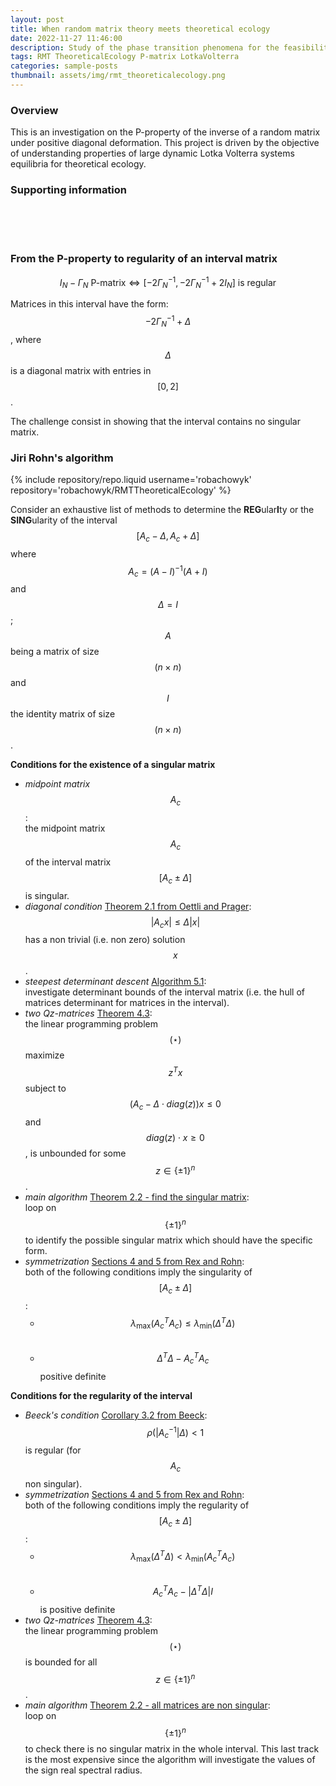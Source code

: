 ```yaml
---
layout: post
title: When random matrix theory meets theoretical ecology
date: 2022-11-27 11:46:00
description: Study of the phase transition phenomena for the feasibility, Volterra Lyapunov stability and P-property in Lotka Volterra models
tags: RMT TheoreticalEcology P-matrix LotkaVolterra
categories: sample-posts
thumbnail: assets/img/rmt_theoreticalecology.png
---
```


### Overview

This is an investigation on the P-property of the inverse of a random matrix under positive diagonal deformation. This project is driven by the objective of understanding properties of large dynamic Lotka Volterra systems equilibria for
theoretical ecology.

### Supporting information

<br>
<div style="margin-left: 30px;">
  <a href="/assets/pdf/RMTreport.pdf" target="_blank" rel="noopener noreferrer">
    <i class="fa-solid fa-file-pen" title="Report" style="font-size: 74px;"></i>
  </a> 
</div>
<br>
<div style="margin-left: 30px;">
  <a href="/assets/pdf/RMTprez.pdf" target="_blank" rel="noopener noreferrer">
    <i class="fa-solid fa-file-image" title="Slides" style="font-size: 74px;"></i>
  </a> 
</div>
<br>

### From the P-property to regularity of an interval matrix

$$I_N - \Gamma_N \text{ P-matrix} \iff \left[ -2 {\Gamma_N}^{-1}, -2 {\Gamma_N}^{-1} + 2 I_N \right] \text{ is regular}$$

Matrices in this interval have the form: $$-2 {\Gamma_N}^{-1} + \Delta$$, where $$\Delta$$ is a diagonal matrix with entries in $$[0,2]$$.

The challenge consist in showing that the interval contains no singular matrix.

### Jiri Rohn's algorithm

<div class="repositories d-flex flex-wrap flex-md-row flex-column justify-content-between align-items-center">
    {% include repository/repo.liquid username='robachowyk' repository='robachowyk/RMTTheoreticalEcology' %}
</div>

Consider an exhaustive list of methods to determine the **REG**ular**I**ty or the **SING**ularity of the interval $$[A_c - \Delta, A_c + \Delta]$$ where $$A_c = (A - I)^{-1} (A + I)$$ and $$\Delta = I$$; $$A$$ being a matrix of size $$(n \times n)$$ and $$I$$ the identity matrix of size $$(n \times n)$$.

**Conditions for the existence of a singular matrix**

- _midpoint matrix_ $$A_c$$:
  <br>
  the midpoint matrix $$A_c$$ of the interval matrix $$[A_c \pm \Delta]$$ is singular.
  <br>
- _diagonal condition_ [Theorem 2.1 from Oettli and Prager](https://doi.org/10.1137/S0895479896310743):
  <br>
  $$|A_c x| \leq \Delta |x|$$ has a non trivial (i.e. non zero) solution $$x$$.
  <br>
- _steepest determinant descent_ [Algorithm 5.1](<https://doi.org/10.1016/0024-3795(89)90004-9>):
  <br>
  investigate determinant bounds of the interval matrix (i.e. the hull of matrices determinant for matrices in the interval).
  <br>
- _two Qz-matrices_ [Theorem 4.3](https://doi.org/10.1137/S0895479896313978):
  <br>
  the linear programming problem $$(\star)$$ maximize $$z^T x$$ subject to $$(A_c - \Delta \cdot diag(z)) x \leq 0$$ and $$diag(z) \cdot x \geq 0$$, is unbounded for some $$z \in \{ \pm 1 \}^n$$.
  <br>
- _main algorithm_ [Theorem 2.2 - find the singular matrix](https://doi.org/10.1137/0614007):
  <br>
  loop on $$\{ \pm 1 \}^n$$ to identify the possible singular matrix which should have the specific form.
  <br>
- _symmetrization_ [Sections 4 and 5 from Rex and Rohn](https://doi.org/10.1137/S0895479896310743):
  <br>
  both of the following conditions imply the singularity of $$[A_c \pm \Delta]$$:
  <br>
  - $$\lambda_{\max}({A_c}^T A_c) \leq \lambda_{\min}(\Delta^T \Delta)$$
    <br>
  - $$\Delta^T \Delta - {A_c}^T A_c$$ positive definite
    <br>

**Conditions for the regularity of the interval**

- _Beeck's condition_ [Corollary 3.2 from Beeck](https://doi.org/10.1137/S0895479896310743):
  <br>
  $$\rho (|{A_c}^{-1}| \Delta)<1$$ is regular (for $$A_c$$ non singular).
  <br>
- _symmetrization_ [Sections 4 and 5 from Rex and Rohn](https://doi.org/10.1137/S0895479896310743):
  <br>
  both of the following conditions imply the regularity of $$[A_c \pm \Delta]$$:
  <br>
  - $$\lambda_{\max}(\Delta^T \Delta) < \lambda_{\min}({A_c}^T A_c)$$
    <br>
  - $${A_c}^T A_c - | \Delta^T \Delta | I$$ is positive definite
    <br>
- _two Qz-matrices_ [Theorem 4.3](https://doi.org/10.1137/S0895479896313978):
  <br>
  the linear programming problem $$(\star)$$ is bounded for all $$z \in \{ \pm 1 \}^n$$.
  <br>
- _main algorithm_ [Theorem 2.2 - all matrices are non singular](https://doi.org/10.1137/0614007):
  <br>
  loop on $$\{ \pm 1 \}^n$$ to check there is no singular matrix in the whole interval. This last track is the most expensive since the algorithm will investigate the values of the sign real spectral radius.
  <br>
